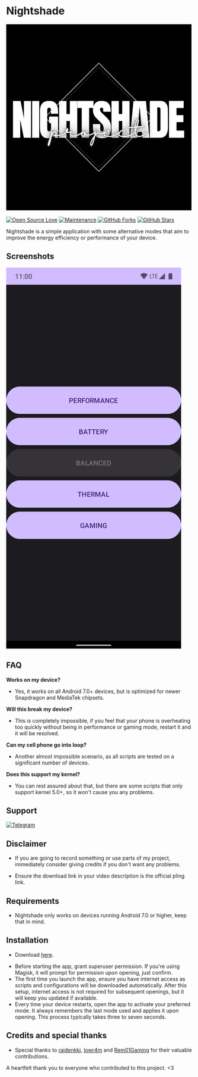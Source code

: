 # Nightshade 

![Nightshade Logo](https://github.com/haxislancelot/Nightshade/raw/main/nightshade_logo.png)

[![Open Source Love](https://img.shields.io/badge/Open%20Source-Love-blue)](https://github.com/haxislancelot/GriffithTweaks)
[![Maintenance](https://img.shields.io/badge/Maintained%3F-Yes-green)](https://GitHub.com/haxislancelot/GriffithTweaks/graphs/commit-activity)
[![GitHub Forks](https://img.shields.io/github/forks/haxislancelot/GriffithTweaks?&logo=github)](https://github.com/haxislancelot/GriffithTweaks/fork)
[![GitHub Stars](https://img.shields.io/github/stars/haxislancelot/GriffithTweaks?&logo=github)](https://github.com/haxislancelot/GriffithTweaks/stargazers)

Nightshade is a simple application with some alternative modes that aim to improve the energy efficiency or performance of your device.

## Screenshots

![Screenshot 1](https://raw.githubusercontent.com/haxislancelot/Nightshade/main/Nightshade-app-debug.png)

## FAQ

**Works on my device?**
  - Yes, it works on all Android 7.0+ devices, but is optimized for newer Snapdragon and MediaTek chipsets.

**Will this break my device?**
  - This is completely impossible, if you feel that your phone is overheating too quickly without being in performance or gaming mode, restart it and it will be resolved.

**Can my cell phone go into loop?**
  - Another almost impossible scenario, as all scripts are tested on a significant number of devices.

**Does this support my kernel?**
  - You can rest assured about that, but there are some scripts that only support kernel 5.0+, so it won't cause you any problems.

## Support 

[![Telegram](https://img.shields.io/badge/Join%20Us%20on-Telegram-blue)](https://t.me/nihilprojects) 

## Disclaimer

 - If you are going to record something or use parts of my project, immediately consider giving credits if you don't want any problems.

 - Ensure the download link in your video description is the official pling link.

## Requirements 

 - Nightshade only works on devices running Android 7.0 or higher, keep that in mind.

## Installation

* Download [here](https://github.com/haxislancelot/Nightshade/releases).
- Before starting the app, grant superuser permission. If you're using Magisk, it will prompt for permission upon opening, just confirm.
- The first time you launch the app, ensure you have internet access as scripts and configurations will be downloaded automatically. After this setup, internet access is not required for subsequent openings, but it will keep you updated if available.
- Every time your device restarts, open the app to activate your preferred mode. It always remembers the last mode used and applies it upon opening. This process typically takes three to seven seconds.


## Credits and special thanks

* Special thanks to [raidenkkj](https://github.com/raidenkkj), [lowr4m](https://github.com/lowr4m) and [Rem01Gaming](https://github.com/Rem01Gaming) for their valuable contributions.

A heartfelt thank you to everyone who contributed to this project. <3
